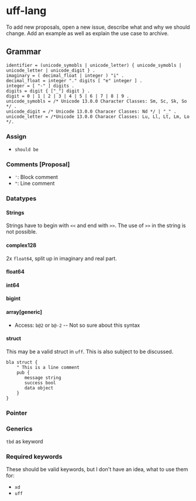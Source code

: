 # uff-lang

To add new proposals, open a new issue, describe what and why we should change. 
Add an example as well as explain the use case to archive.

## Grammar

```ebnf
identifier = (unicode_symobls | unicode_letter) { unicode_symobls | unicode_letter | unicode_digit } .
imaginary = ( decimal_float | integer ) "i" .
decimal_float = integer "." digits [ "e" integer ] .
integer = [ "-" ] digits .
digits = digit { ["_"] digit } .
digit = 0 | 1 | 2 | 3 | 4 | 5 | 6 | 7 | 8 | 9 .
unicode_symobls = /* Unicode 13.0.0 Character Classes: Sm, Sc, Sk, So */ .
unicode_digit = /* Unicode 13.0.0 Characer Classes: Nd */ | "_" .
unicode_letter = /*Unicode 13.0.0 Characer Classes: Lu, Ll, Lt, Lm, Lo */.
```

### Assign
- `should be`

### Comments [Proposal]
- `'`: Block comment
- `"`: Line comment

### Datatypes
#### Strings
Strings have to begin with `<<` and end with `>>`. The use of `>>` in the string is not possible.

#### complex128
2x `float64`, split up in imaginary and real part.

#### float64

#### int64

#### bigint

#### array[generic]
- Access: `b@2` or `b@-2` -- Not so sure about this syntax

#### struct
This may be a valid struct in `uff`. This is also subject to be discussed.
```uff
bla struct {
    " This is a line comment
    pub {
       message string
       success bool
       data object
    }
}
```

### Pointer

### Generics
`tbd` as keyword

### Required keywords
These should be valid keywords, but I don't have an idea, what to use them for:

- `xd`
- `uff`

